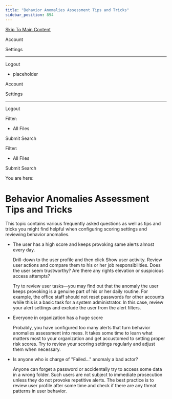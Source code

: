 ```yaml
---
title: "Behavior Anomalies Assessment Tips and Tricks"
sidebar_position: 894
---
```


[Skip To Main Content](#)

Account

Settings

---

Logout

* placeholder

Account

Settings

---

Logout

Filter: 

* All Files

Submit Search

Filter: 

* All Files

Submit Search

You are here:

# Behavior Anomalies Assessment Tips and Tricks

This topic contains various frequently asked questions as well as tips and tricks you might find helpful when configuring scoring settings and reviewing behavior anomalies.

* The user has a high score and keeps provoking same alerts almost every day.

  Drill-down to the user profile and then click Show user activity. Review user actions and compare them to his or her job responsibilities. Does the user seem trustworthy? Are there any rights elevation or suspicious access attempts?

  Try to review user tasks—you may find out that the anomaly the user keeps provoking is a genuine part of his or her daily routine. For example, the office staff should not reset passwords for other accounts while this is a basic task for a system administrator. In this case, review your alert settings and exclude the user from the alert filters.
* Everyone in organization has a huge score

  Probably, you have configured too many alerts that turn behavior anomalies assessment into mess. It takes some time to learn what matters most to your organization and get accustomed to setting proper risk scores. Try to review your scoring settings regularly and adjust them when necessary.
* Is anyone who is charge of "Failed..." anomaly a bad actor?

  Anyone can forget a password or accidentally try to access some data in a wrong folder. Such users are not subject to immediate prosecution unless they do not provoke repetitive alerts. The best practice is to review user profile after some time and check if there are any threat patterns in user behavior.